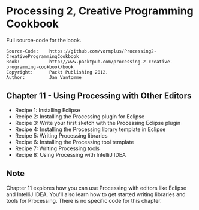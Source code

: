 # Processing 2, Creative Programming Cookbook

Full source-code for the book.

	Source-Code:    https://github.com/vormplus/Processing2-CreativeProgrammingCookbook
    Book:           http://www.packtpub.com/processing-2-creative-programming-cookbook/book
    Copyright:      Packt Publishing 2012.
	Author:         Jan Vantomme

## Chapter 11 - Using Processing with Other Editors

- Recipe 1: Installing Eclipse
- Recipe 2: Installing the Processing plugin for Eclipse
- Recipe 3: Write your first sketch with the Processing Eclipse plugin
- Recipe 4: Installing the Processing library template in Eclipse
- Recipe 5: Writing Processing libraries
- Recipe 6: Installing the Processing tool template
- Recipe 7: Writing Processing tools
- Recipe 8: Using Processing with IntelliJ IDEA

## Note

Chapter 11 explores how you can use Processing with editors like Eclipse and IntelliJ IDEA. You'll also learn how to get started writing libraries and tools for Processing. There is no specific code for this chapter.